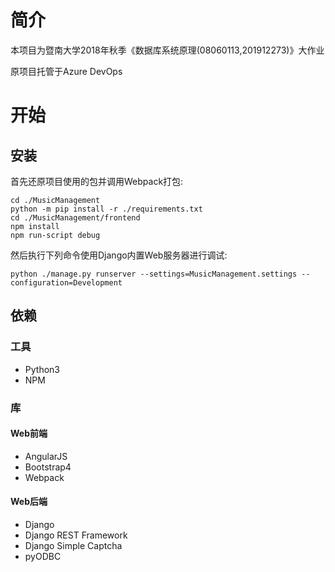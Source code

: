 # 简介
本项目为暨南大学2018年秋季《数据库系统原理(08060113,201912273)》大作业

原项目托管于Azure DevOps

# 开始
##	安装

首先还原项目使用的包并调用Webpack打包:

    cd ./MusicManagement
    python -m pip install -r ./requirements.txt
    cd ./MusicManagement/frontend
    npm install
    npm run-script debug

然后执行下列命令使用Django内置Web服务器进行调试:

    python ./manage.py runserver --settings=MusicManagement.settings --configuration=Development

##	依赖

### 工具

- Python3
- NPM

### 库

#### Web前端

- AngularJS
- Bootstrap4
- Webpack

#### Web后端

- Django
- Django REST Framework
- Django Simple Captcha
- pyODBC